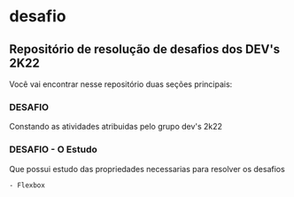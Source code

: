 # desafio
## Repositório de resolução de desafios dos DEV's 2K22

Você vai encontrar nesse repositório duas seções principais:

### DESAFIO

Constando as atividades atribuidas pelo grupo dev's 2k22

### DESAFIO - O Estudo
Que possui estudo das propriedades necessarias para resolver os desafios

    - Flexbox

